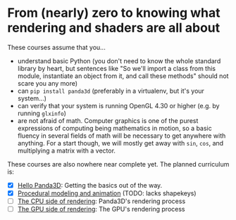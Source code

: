 From (nearly) zero to knowing what rendering and shaders are all about
======================================================================

These courses assume that you...
* understand basic Python (you don't need to know the whole standard
  library by heart, but sentences like "So we'll import a class from 
  this module, instantiate an object from it, and call these methods"
  should not scare you any more)
* can `pip install panda3d` (preferably in a virtualenv, but it's your
  system...)
* can verify that your system is running OpenGL 4.30 or higher (e.g. by
  running `glxinfo`)
* are not afraid of math. Computer graphics is one of the purest
  expressions of computing being mathematics in motion, so a basic
  fluency in several fields of math will be necessary to get anywhere
  with anything. For a start though, we will mostly get away with `sin`,
  `cos`, and multiplying a matrix with a vector.

These courses are also nowhere near complete yet. The planned curriculum
is:
- [X] [Hello Panda3D](hello_panda3d/hello_panda3d.md): Getting the basics out of the way.
- [X] [Procedural modeling and animation](./geometric_modeling/geometric_modeling.md) (TODO: lacks shapekeys)
- [ ] [The CPU side of rendering](./cpu_rendering/cpu_rendering.md): Panda3D's rendering process
- [ ] [The GPU side of rendering](./gpu_rendering/gpu_rendering.md): The GPU's rendering process
